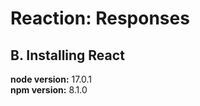 Reaction: Responses
===================

B. Installing React
-------------------
**node version:** 17.0.1\
**npm version:** 8.1.0


